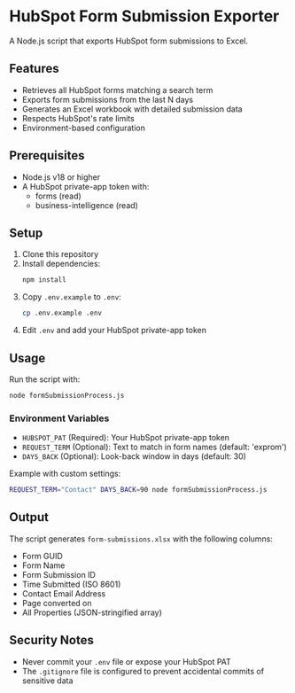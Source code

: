 # HubSpot Form Submission Exporter

A Node.js script that exports HubSpot form submissions to Excel.

## Features

- Retrieves all HubSpot forms matching a search term
- Exports form submissions from the last N days
- Generates an Excel workbook with detailed submission data
- Respects HubSpot's rate limits
- Environment-based configuration

## Prerequisites

- Node.js v18 or higher
- A HubSpot private-app token with:
  - forms (read)
  - business-intelligence (read)

## Setup

1. Clone this repository
2. Install dependencies:
   ```bash
   npm install
   ```
3. Copy `.env.example` to `.env`:
   ```bash
   cp .env.example .env
   ```
4. Edit `.env` and add your HubSpot private-app token

## Usage

Run the script with:

```bash
node formSubmissionProcess.js
```

### Environment Variables

- `HUBSPOT_PAT` (Required): Your HubSpot private-app token
- `REQUEST_TERM` (Optional): Text to match in form names (default: 'exprom')
- `DAYS_BACK` (Optional): Look-back window in days (default: 30)

Example with custom settings:
```bash
REQUEST_TERM="Contact" DAYS_BACK=90 node formSubmissionProcess.js
```

## Output

The script generates `form-submissions.xlsx` with the following columns:
- Form GUID
- Form Name
- Form Submission ID
- Time Submitted (ISO 8601)
- Contact Email Address
- Page converted on
- All Properties (JSON-stringified array)

## Security Notes

- Never commit your `.env` file or expose your HubSpot PAT
- The `.gitignore` file is configured to prevent accidental commits of sensitive data 